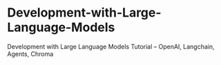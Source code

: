 # Development-with-Large-Language-Models
Development with Large Language Models Tutorial – OpenAI, Langchain, Agents, Chroma
